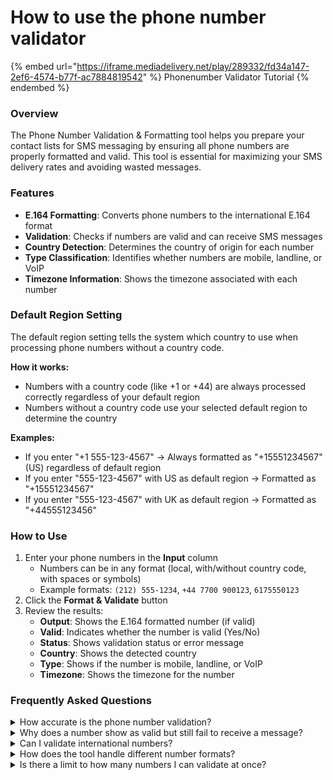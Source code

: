 # How to use the phone number validator

{% embed url="https://iframe.mediadelivery.net/play/289332/fd34a147-2ef6-4574-b77f-ac7884819542" %}
Phonenumber Validator Tutorial
{% endembed %}

### Overview <a href="#overview" id="overview"></a>

The Phone Number Validation & Formatting tool helps you prepare your contact lists for SMS messaging by ensuring all phone numbers are properly formatted and valid. This tool is essential for maximizing your SMS delivery rates and avoiding wasted messages.

### Features <a href="#features" id="features"></a>

* **E.164 Formatting**: Converts phone numbers to the international E.164 format
* **Validation**: Checks if numbers are valid and can receive SMS messages
* **Country Detection**: Determines the country of origin for each number
* **Type Classification**: Identifies whether numbers are mobile, landline, or VoIP
* **Timezone Information**: Shows the timezone associated with each number

### Default Region Setting <a href="#default-region-setting" id="default-region-setting"></a>

The default region setting tells the system which country to use when processing phone numbers without a country code.

**How it works:**

* Numbers with a country code (like +1 or +44) are always processed correctly regardless of your default region
* Numbers without a country code use your selected default region to determine the country

**Examples:**

* If you enter "+1 555-123-4567" → Always formatted as "+15551234567" (US) regardless of default region
* If you enter "555-123-4567" with US as default region → Formatted as "+15551234567"
* If you enter "555-123-4567" with UK as default region → Formatted as "+44555123456"

### How to Use <a href="#how-to-use" id="how-to-use"></a>

1. Enter your phone numbers in the **Input** column
   * Numbers can be in any format (local, with/without country code, with spaces or symbols)
   * Example formats: `(212) 555-1234`, `+44 7700 900123`, `6175550123`
2. Click the **Format & Validate** button
3. Review the results:
   * **Output**: Shows the E.164 formatted number (if valid)
   * **Valid**: Indicates whether the number is valid (Yes/No)
   * **Status**: Shows validation status or error message
   * **Country**: Shows the detected country
   * **Type**: Shows if the number is mobile, landline, or VoIP
   * **Timezone**: Shows the timezone for the number

### Frequently Asked Questions <a href="#frequently-asked-questions" id="frequently-asked-questions"></a>

<details>

<summary>How accurate is the phone number validation?</summary>

The phone number validation uses Google's phone number database to verify if numbers are properly formatted and potentially valid. The tool checks:

* Country code validity
* Number length for the specific country
* Number pattern matching for the region
* Basic structural validity

However, it cannot guarantee with 100% certainty that a number is currently in service or able to receive SMS messages. Only sending a test message can confirm actual deliverability.

</details>

<details>

<summary>Why does a number show as valid but still fail to receive a message?</summary>

A number may be properly formatted and appear valid but still fail to receive messages for several reasons:

* The number may be disconnected or no longer in service
* The subscriber may have blocked  messages
* The number may be a landline that cannot receive SMS/MMS/WhatsApp

</details>

<details>

<summary>Can I validate international numbers?</summary>

Yes! The tool supports phone numbers from virtually all countries worldwide. For best results with international numbers:

* Include the country code with a plus sign (e.g., +44 for UK)
* If the country code is missing, the system will use your selected default region setting

</details>

<details>

<summary>How does the tool handle different number formats?</summary>

The tool is designed to be flexible and can handle most common phone number formats:

* Numbers with spaces, dashes, or parentheses
* Numbers with or without country codes
* Numbers with leading zeros or trunk prefixes

</details>

<details>

<summary>Is there a limit to how many numbers I can validate at once?</summary>

The tool is designed to handle hundreds of phone numbers in a single batch. For very large lists (1000+ numbers), the process may take a bit longer to complete.

</details>

